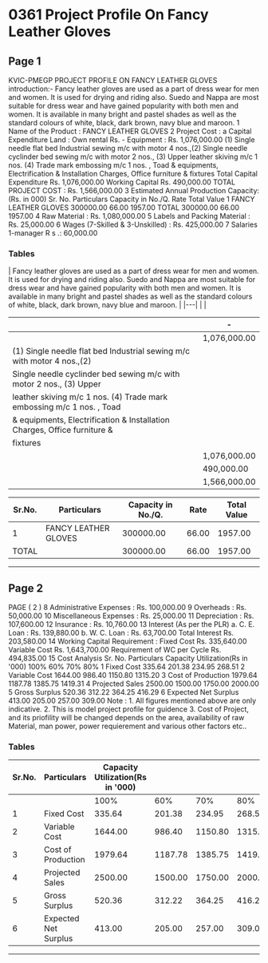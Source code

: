 # 0361 Project Profile On Fancy Leather Gloves

## Page 1

KVIC-PMEGP PROJECT PROFILE ON FANCY LEATHER GLOVES introduction:- Fancy leather gloves are used as a part of dress wear for men and women. It is used for drying and riding also. Suedo and Nappa are most suitable for dress wear and have gained popularity with both men and women. It is available in many bright and pastel shades as well as the standard colours of white, black, dark brown, navy blue and maroon. 1 Name of the Product : FANCY LEATHER GLOVES 2 Project Cost : a Capital Expenditure Land : Own rental Rs. - Equipment : Rs. 1,076,000.00 (1) Single needle flat bed Industrial sewing m/c with motor 4 nos.,(2) Single needle cyclinder bed sewing m/c with motor 2 nos., (3) Upper leather skiving m/c 1 nos. (4) Trade mark embossing m/c 1 nos. , Toad & equipments, Electrification & Installation Charges, Office furniture & fixtures Total Capital Expenditure Rs. 1,076,000.00 Working Capital Rs. 490,000.00 TOTAL PROJECT COST : Rs. 1,566,000.00 3 Estimated Annual Production Capacity: (Rs. in 000) Sr. No. Particulars Capacity in No./Q. Rate Total Value 1 FANCY LEATHER GLOVES 300000.00 66.00 1957.00 TOTAL 300000.00 66.00 1957.00 4 Raw Material : Rs. 1,080,000.00 5 Labels and Packing Material : Rs. 25,000.00 6 Wages (7-Skilled & 3-Unskilled) : Rs. 425,000.00 7 Salaries 1-manager R s .: 60,000.00

### Tables

| Fancy leather gloves are used as a part of dress wear for men and women. It is used for drying and riding also.
Suedo and Nappa are most suitable for dress wear and have gained popularity with both men and women. It is
available in many bright and pastel shades as well as the standard colours of white, black, dark brown, navy blue and
maroon. |
|---|
|  |

|  | - |
|---|---|
|  | 1,076,000.00 |
| (1) Single needle flat bed Industrial sewing m/c with motor 4 nos.,(2) |  |
| Single needle cyclinder bed sewing m/c with motor 2 nos., (3) Upper |  |
| leather skiving m/c 1 nos. (4) Trade mark embossing m/c 1 nos. , Toad |  |
| & equipments, Electrification & Installation Charges, Office furniture &
fixtures |  |
|  | 1,076,000.00 |
|  | 490,000.00 |
|  | 1,566,000.00 |

| Sr.No. | Particulars | Capacity in No./Q. | Rate | Total Value |
|---|---|---|---|---|
| 1 | FANCY LEATHER GLOVES | 300000.00 | 66.00 | 1957.00 |
| TOTAL |  | 300000.00 | 66.00 | 1957.00 |

---

## Page 2

PAGE ( 2 ) 8 Administrative Expenses : Rs. 100,000.00 9 Overheads : Rs. 50,000.00 10 Miscellaneous Expenses : Rs. 25,000.00 11 Depreciation : Rs. 107,600.00 12 Insurance : Rs. 10,760.00 13 Interest (As per the PLR) a. C. E. Loan : Rs. 139,880.00 b. W. C. Loan : Rs. 63,700.00 Total Interest Rs. 203,580.00 14 Working Capital Requirement : Fixed Cost Rs. 335,640.00 Variable Cost Rs. 1,643,700.00 Requirement of WC per Cycle Rs. 494,835.00 15 Cost Analysis Sr. No. Particulars Capacity Utilization(Rs in '000) 100% 60% 70% 80% 1 Fixed Cost 335.64 201.38 234.95 268.51 2 Variable Cost 1644.00 986.40 1150.80 1315.20 3 Cost of Production 1979.64 1187.78 1385.75 1419.31 4 Projected Sales 2500.00 1500.00 1750.00 2000.00 5 Gross Surplus 520.36 312.22 364.25 416.29 6 Expected Net Surplus 413.00 205.00 257.00 309.00 Note : 1. All figures mentioned above are only indicative. 2. This is model project profile for guidence 3. Cost of Project, and its priofility will be changed depends on the area, availability of raw Material, man power, power requierement and various other factors etc..

### Tables

| Sr.No. | Particulars | Capacity Utilization(Rs in '000) |  |  |  |
|---|---|---|---|---|---|
|  |  | 100% | 60% | 70% | 80% |
| 1 | Fixed Cost | 335.64 | 201.38 | 234.95 | 268.51 |
| 2 | Variable Cost | 1644.00 | 986.40 | 1150.80 | 1315.20 |
| 3 | Cost of Production | 1979.64 | 1187.78 | 1385.75 | 1419.31 |
| 4 | Projected Sales | 2500.00 | 1500.00 | 1750.00 | 2000.00 |
| 5 | Gross Surplus | 520.36 | 312.22 | 364.25 | 416.29 |
| 6 | Expected Net Surplus | 413.00 | 205.00 | 257.00 | 309.00 |

---
